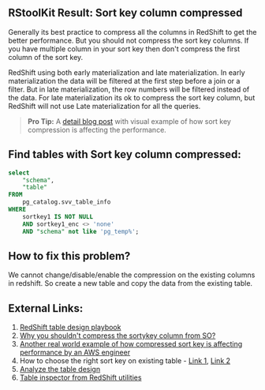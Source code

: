 
## RStoolKit Result: Sort key column compressed

Generally its best practice to compress all the columns in RedShift to get the better performance. But you should not compress the sort key columns. If you have multiple column in your sort key then don't compress the first column of the sort key.

RedShift using both early materialization and late materialization. In early materialization the data will be filtered at the first step before a join or a filter. But in late materialization, the row numbers will be filtered instead of the data. For late materialization its ok to compress the sort key column, but RedShift will not use Late materialization for all the queries. 

> **Pro Tip:** A [detail blog post](https://thedataguy.in/redshift-do-not-compress-sort-key-column/) with visual example of how sort key compression is affecting the performance.

## Find tables with Sort key column compressed:

```sql
select
	"schema",
	"table"
FROM
	pg_catalog.svv_table_info
WHERE
	sortkey1 IS NOT NULL
	AND sortkey1_enc <> 'none'
	AND "schema" not like 'pg_temp%';
```

## How to fix this problem?

We cannot change/disable/enable the compression on the existing columns in redshift. So create a new table and copy the data from the existing table. 

## External Links:

1. [RedShift table design playbook](https://aws.amazon.com/blogs/big-data/amazon-redshift-engineerings-advanced-table-design-playbook-distribution-styles-and-distribution-keys/)
2. [Why you shouldn't compress the sortykey column from SO?](https://stackoverflow.com/questions/61546930/redshift-why-you-shouldnt-compress-the-sortykey-column)
3. [Another real world example of how compressed sort key is affecting performance by an AWS engineer](https://github.com/awslabs/amazon-redshift-utils/blob/master/src/Investigations/EarlyMaterialization.md)
4. How to choose the right sort key on existing table - [Link 1](https://github.com/awslabs/amazon-redshift-utils/blob/master/src/AdminScripts/predicate_columns.sql), [Link 2](https://github.com/awslabs/amazon-redshift-utils/blob/master/src/AdminScripts/filter_used.sql)
5. [Analyze the table design](https://docs.aws.amazon.com/redshift/latest/dg/c_analyzing-table-design.html)
6. [Table inspector from RedShift utilities](https://github.com/awslabs/amazon-redshift-utils/blob/master/src/AdminScripts/table_inspector.sql)